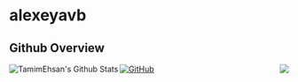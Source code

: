 # alexeyavb
## Github Overview
<text align="left">[![GitHub](https://img.shields.io/badge/-GitHub-333333?style=flat&logo=Github&logoColor=cyan)](https://github.com/alexeyavb/)</text>
<img align="left" alt="TamimEhsan's Github Stats" src="https://github-readme-stats.vercel.app/api?username=alexeyavb&show_icons=true&theme=radical" />    &nbsp;
<img align="right" src="https://github-readme-stats.vercel.app/api/top-langs/?username=alexeyavb&hide=javascript,html,css,CMake,Makefile,Python,Batchfile&theme=radical&ayout=donut" />    &nbsp;